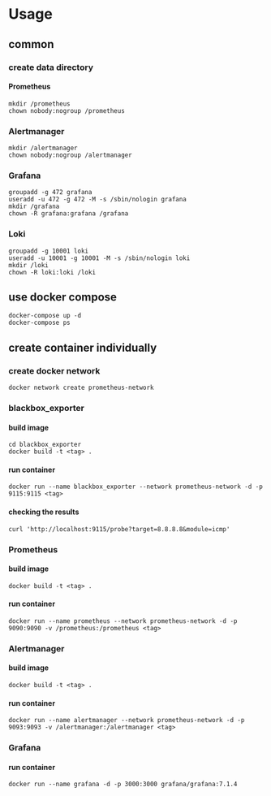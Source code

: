 # Usage

## common

### create data directory

#### Prometheus

```
mkdir /prometheus
chown nobody:nogroup /prometheus
```

### Alertmanager

```
mkdir /alertmanager
chown nobody:nogroup /alertmanager
```

### Grafana

```
groupadd -g 472 grafana
useradd -u 472 -g 472 -M -s /sbin/nologin grafana
mkdir /grafana
chown -R grafana:grafana /grafana
```

### Loki

```
groupadd -g 10001 loki
useradd -u 10001 -g 10001 -M -s /sbin/nologin loki
mkdir /loki
chown -R loki:loki /loki
```

## use docker compose

```
docker-compose up -d
docker-compose ps
```

## create container individually

### create docker network

```
docker network create prometheus-network
```

### blackbox_exporter

#### build image

```
cd blackbox_exporter
docker build -t <tag> .
```

#### run container

```
docker run --name blackbox_exporter --network prometheus-network -d -p 9115:9115 <tag>
```

#### checking the results

```
curl 'http://localhost:9115/probe?target=8.8.8.8&module=icmp'
```

### Prometheus

#### build image

```
docker build -t <tag> .
```

#### run container

```
docker run --name prometheus --network prometheus-network -d -p 9090:9090 -v /prometheus:/prometheus <tag>
```

### Alertmanager

#### build image

```
docker build -t <tag> .
```

#### run container

```
docker run --name alertmanager --network prometheus-network -d -p 9093:9093 -v /alertmanager:/alertmanager <tag>
```

### Grafana

#### run container

```
docker run --name grafana -d -p 3000:3000 grafana/grafana:7.1.4
```
